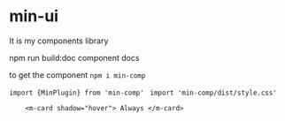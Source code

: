 # min-ui
It is my components library

npm run build:doc
component docs

to get the component
`npm i min-comp`

`import {MinPlugin} from 'min-comp' `
`import 'min-comp/dist/style.css'`

```
    <m-card shadow="hover"> Always </m-card>
```
